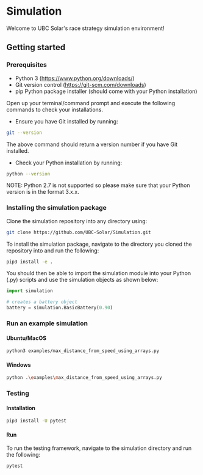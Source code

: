 # Simulation

Welcome to UBC Solar's race strategy simulation environment!

## Getting started

### Prerequisites

- Python 3 (https://www.python.org/downloads/)
- Git version control (https://git-scm.com/downloads)
- pip Python package installer (should come with your Python installation)

Open up your terminal/command prompt and execute the following commands to check your installations.

- Ensure you have Git installed by running: 

```bash
git --version
```

The above command should return a version number if you have Git installed.

- Check your Python installation by running:

```bash
python --version
```

NOTE: Python 2.7 is not supported so please make sure that your Python version is in the format 3.x.x.

### Installing the simulation package

Clone the simulation repository into any directory using: 

```bash
git clone https://github.com/UBC-Solar/Simulation.git
```

To install the simulation package, navigate to the directory you cloned the repository into and run the following:

```bash
pip3 install -e .
```

You should then be able to import the simulation module into your Python (.py) scripts and use the simulation objects as shown below:

```python
import simulation

# creates a battery object
battery = simulation.BasicBattery(0.90)
```

### Run an example simulation

#### Ubuntu/MacOS

```bash
python3 examples/max_distance_from_speed_using_arrays.py
```
#### Windows

```bash
python .\examples\max_distance_from_speed_using_arrays.py
```

### Testing

#### Installation

``` bash
pip3 install -U pytest
```

#### Run

To run the testing framework, navigate to the simulation directory and run the following:

``` bash
pytest
```
